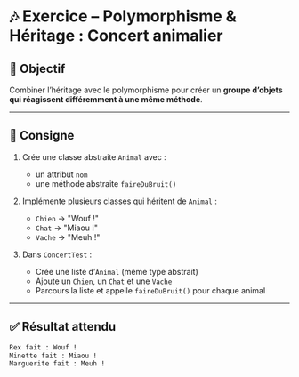 # 🎶 Exercice – Polymorphisme & Héritage : Concert animalier

## 🎯 Objectif

Combiner l’héritage avec le polymorphisme pour créer un **groupe d’objets qui réagissent différemment à une même méthode**.

---

## 📜 Consigne

1. Crée une classe abstraite `Animal` avec :
   - un attribut `nom`
   - une méthode abstraite `faireDuBruit()`

2. Implémente plusieurs classes qui héritent de `Animal` :
   - `Chien` → "Wouf !"
   - `Chat` → "Miaou !"
   - `Vache` → "Meuh !"

3. Dans `ConcertTest` :
   - Crée une liste d’`Animal` (même type abstrait)
   - Ajoute un `Chien`, un `Chat` et une `Vache`
   - Parcours la liste et appelle `faireDuBruit()` pour chaque animal

---

## ✅ Résultat attendu

```bash
Rex fait : Wouf !
Minette fait : Miaou !
Marguerite fait : Meuh !
